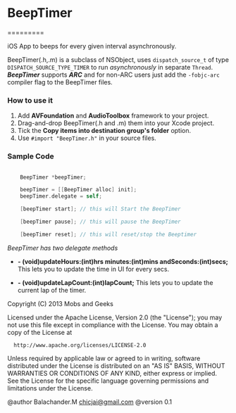 # BeepTimer #
=========

iOS App to beeps for every given interval asynchronously.

BeepTimer(.h,.m) is a subclass of NSObject, uses `dispatch_source_t` of type `DISPATCH_SOURCE_TYPE_TIMER` to run *asynchronously* in separate `Thread`.
***BeepTimer*** supports ***ARC*** and for non-ARC users just add the `-fobjc-arc` compiler flag to the BeepTimer files.

### How to use it

1. Add **AVFoundation** and **AudioToolbox** framework to your project.
2. Drag-and-drop BeepTimer(.h and .m) them into your Xcode project.
3. Tick the **Copy items into destination group's folder** option.
4. Use `#import "BeepTimer.h"` in  your source files.

### Sample Code
	
```objective-c

    BeepTimer *beepTimer;

    beepTimer = [[BeepTimer alloc] init];
    beepTimer.delegate = self;

    [beepTimer start]; // this will Start the BeepTimer

    [beepTimer pause]; // this will pause the BeepTimer

    [beepTimer reset]; // this will reset/stop the Beeptimer
```

*BeepTimer has two delegate methods*

- **- (void)updateHours:(int)hrs minutes:(int)mins andSeconds:(int)secs;** This lets you to update the time in UI for every secs.

- **- (void)updateLapCount:(int)lapCount;** This lets you to update the current lap of the timer.

 Copyright (C) 2013 Mobs and Geeks

 Licensed under the Apache License, Version 2.0 (the "License"); you may not use this file
 except in compliance with the License. You may obtain a copy of the License at

      http://www.apache.org/licenses/LICENSE-2.0

 Unless required by applicable law or agreed to in writing, software distributed under the
 License is distributed on an "AS IS" BASIS, WITHOUT WARRANTIES OR CONDITIONS OF ANY KIND,
 either express or implied. See the License for the specific language governing permissions and
 limitations under the License.
 
  @author Balachander.M <chicjai@gmail.com>
  @version 0.1
  